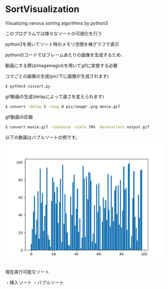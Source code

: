 # SortVisualization

Visualizing various sorting algorithms by python3

このプログラムでは様々なソートの可視化を行う

python3を用いてソート時のメモリ空間を棒グラフで表示

pythonのコードではフレームあたりの画像を生成するため、

動画にする際はimagemagickを用いてgifに変換する必要

コマごとの画像の生成(pic/下に画像が生成されます)
```bash
$ python3 vissort.py
```

gif動画の生成(delayによって速さを変えられます)
```bash
$ convert -delay 3 -loop 0 pic/image*.png movie.gif
```

gif動画の圧縮
```bash
$ convert movie.gif -coalesce -scale 70% -deconstruct output.gif
```

以下の動画はバブルソートの例です。

![result](https://github.com/smallptarmigan/SortVisualization/blob/master/media/sample.gif)

現在実行可能なソート

・挿入ソート
・バブルソート

